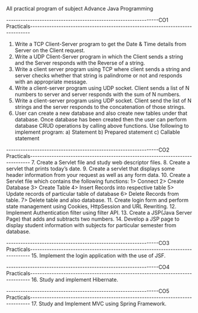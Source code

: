 All practical program of subject Advance Java Programming

----------------------------------------------------------------CO1 Practicals------------------------------------------------------------------------------
1. Write a TCP Client-Server program to get the Date & Time details from Server on the Client request.
2. Write a UDP Client-Server program in which the Client sends a string and the Server responds with the Reverse of a string.
3. Write a client server program using TCP where client sends a string and server checks whether that string is palindrome or not and responds with an appropriate message.
4. Write a client-server program using UDP socket. Client sends a list of N numbers to server and server responds with the sum of N numbers.
5. Write a client-server program using UDP socket. Client send the list of N strings and the server responds to the concatenation of those strings.
6. User can create a new database and also create new tables under that database. Once database has been created then the user can perform database CRUD operations by calling above functions. Use following to implement program: a) Statement b) Prepared statement c) Callable statement

----------------------------------------------------------------CO2 Practicals------------------------------------------------------------------------------
7. Create a Servlet file and study web descriptor files.
8. Create a servlet that prints today’s date.
9. Create a servlet that displays some header information from your request as well as any form data.
10. Create a Servlet file which contains the following functions: 1> Connect 2> Create Database 3> Create Table 4> Insert Records into respective table 5> Update records of particular table of database 6> Delete Records from table. 7> Delete table and also database.
11. Create login form and perform state management using Cookies, HttpSession and URL Rewriting.
12. Implement Authentication filter using filter API.
13. Create a JSP(Java Server Page) that adds and subtracts two numbers.
14. Develop a JSP page to display student information with subjects for particular semester from database.

----------------------------------------------------------------CO3 Practicals------------------------------------------------------------------------------
15. Implement the login application with the use of JSF.

----------------------------------------------------------------CO4 Practicals------------------------------------------------------------------------------
16. Study and implement Hibernate.

----------------------------------------------------------------CO5 Practicals------------------------------------------------------------------------------
17. Study and Implement MVC using Spring Framework.

